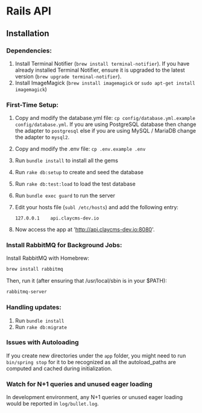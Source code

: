 # Rails API

## Installation

### Dependencies:

1. Install Terminal Notifier (`brew install terminal-notifier`). If you have already installed Terminal Notifier, ensure it is upgraded to the latest version (`brew upgrade terminal-notifier`).
2. Install ImageMagick (`brew install imagemagick` or `sudo apt-get install imagemagick`)

### First-Time Setup:

1. Copy and modify the database.yml file: `cp config/database.yml.example config/database.yml`. If you are using PostgreSQL database then change the adapter to `postgresql` else if you are using MySQL / MariaDB change the adapter to `mysql2`.
2. Copy and modify the .env file: `cp .env.example .env`
3. Run `bundle install` to install all the gems
4. Run `rake db:setup` to create and seed the database
5. Run `rake db:test:load` to load the test database
6. Run `bundle exec guard` to run the server
7. Edit your hosts file (`subl /etc/hosts`) and add the following entry:

    ```
    127.0.0.1    api.claycms-dev.io
    ```

9. Now access the app at 'http://api.claycms-dev.io:8080'.

### Install RabbitMQ for Background Jobs:

Install RabbitMQ with Homebrew:

```bash
brew install rabbitmq
```

Then, run it (after ensuring that /usr/local/sbin is in your $PATH):

```bash
rabbitmq-server
```

### Handling updates:

1. Run `bundle install`
2. Run `rake db:migrate`

### Issues with Autoloading

If you create new directories under the `app` folder, you might need to run `bin/spring stop` for it to be recognized as all the autoload_paths are computed and cached during initialization.

### Watch for N+1 queries and unused eager loading

In development environment, any N+1 queries or unused eager loading would be reported in `log/bullet.log`.
